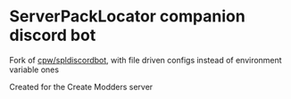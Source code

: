 # ServerPackLocator companion discord bot

Fork of [cpw/spldiscordbot](https://github.com/cpw/spldiscordbot), with file driven configs instead of environment variable ones

Created for the Create Modders server